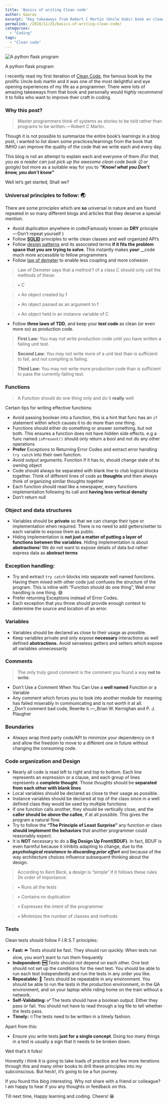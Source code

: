 ```yaml
---
title: 'Basics of writing Clean code'
author: Gaurav
excerpt: "Key takeaways from Robert C Martin (Uncle bobs) book on clean code"
permalink: /2018/11/25/basics-of-writing-clean-code/
categories:
  - "Coding"
tags:
  - "Clean code"
---
```


![A python flask program](https://cdn-images-1.medium.com/max/800/0*bPi6O9LvzPGB8CGo)

A python flask program

I recently read my first iteration of <a href="https://www.amazon.in/dp/B001GSTOAM/ref=dp-kindle-redirect?_encoding=UTF8&btkr=1" target="_blank">Clean Code</a>, the famous book by the prolific Uncle bob martin and it was one of the most delightful and eye opening experiences of my life as a programmer. There were lots of amazing takeaways from that book and personally would _highly recommend_ it to folks who want to improve their craft in coding.

### Why this post?

> Master programmers think of systems as stories to be told rather than programs to be written. — Robert C Martin.

Though it is not possible to summarize the entire book’s learnings in a blog post, i wanted to list down some practices/learnings from the book that IMHO can improve the quality of the code that we write each and every day.

This blog is not an attempt to explain each and everyone of them _(For that, you as a reader can just pick up the awesome clean code book 😉 or google)_ but more as a suitable way for you to **_“Know! what you Don’t know, you don’t know”_**

Well let’s get started, Shall we?

### Universal principles to follow: 🌏

There are some principles which are **so** universal in nature and are found repeated in so many different blogs and articles that they deserve a special mention.

* Avoid duplication anywhere in code(Famously known as **DRY** principle — Don’t repeat yourself )
* Follow <a href="https://dzone.com/articles/the-solid-principles-in-real-life" target="_blank"><strong>SOLID</strong></a> principles to write clean classes and well organized API’s
* Follow <a href="https://sourcemaking.com/design_patterns" target="_blank">design patterns</a> and its associated terms **if it fits the problem space that you are trying to solve**. This instantly makes **_your_** __code much more accessible to fellow programmers
* Follow <a href="https://dzone.com/articles/the-genius-of-the-law-of-demeter" target="_blank">law of demeter</a> to enable less coupling and more cohesion

> Law of Demeter says that a method f of a class C should only call the methods of these:

> • C

> • An object created by f

> • An object passed as an argument to f

> • An object held in an instance variable of C

* Follow **three laws of TDD**, and keep your **test code** as clean (or even more so) as production code.

> **First Law:** You may not write production code until you have written a failing unit test.

> **Second Law:** You may not write more of a unit test than is sufficient to fail, and not compiling is failing.

> **Third Law:** You may not write more production code than is sufficient to pass the currently failing test.

### Functions

> A Function should do one thing only and do it **really** well

Certain tips for writing effective functions:

* Avoid passing boolean into a function, this is a hint that func has an `if` statement within which causes it to do more than one thing.
* Functions should either do something or answer something, but not both. This ensures a function does not have hidden side effects. e.g a func named `isPresent()` should only return a bool and not do any other operations
* **Prefer** Exceptions to Returning Error Codes and extract error handling `try catch` into their own function.
* Avoid output arguments. Function if it has to, should change state of its owning object
* Code should always be separated with blank line to club logical blocks together. Think of different lines of code as **thoughts** and then always think of organizing similar thoughts together
* Each function should read like a newspaper, every functions implementation following its call and **having less vertical density**
* Don’t return null

### Object and data structures

* Variables should be **private** so that we can change their type or implementation when required. There is no need to add getters/setter to each variable to expose them as public.
* Hiding implementation is **not just a matter of putting a layer of functions between the variables**. Hiding implementation is about **abstractions**! We do not want to expose details of data but rather express data as **abstract terms**

### **Exception handling:**

* Try and extract `try catch` blocks into separate well named functions. Having them mixed with other code just confuses the structure of the program. This is inline with “Function should do one thing”, Well error handling is one thing. 😅
* Prefer returning Exceptions instead of Error Codes.
* Each exception that you throw should provide enough context to determine the source and location of an error.

### Variables

* Variables should be declared as close to their usage as possible.
* Keep variables private and only expose **necessary** interactions as well defined **abstractions.** Avoid senseless getters and setters which expose all variables unnecessarily

### Comments

> The only truly good comment is the comment you found a way **not to write**.

* Don’t Use a Comment When You Can Use a **well named** Function or a Variable
* Any comment which forces you to look into another module for meaning has failed miserably in communicating and is not worth it at all.
* _Don’t comment bad code, Rewrite it. —_Brian W. Kernighan and P. J. Plaugher

### Boundaries

* Always wrap third party code/API to minimize your dependency on it and allow the freedom to move to a different one in future without changing the consuming code.

### Code organization and Design

* Nearly all code is read left to right and top to bottom. Each line represents an expression or a clause, and each group of lines represents a **complete thought**. Those thoughts should be **separated from each other with blank lines**
* Local variables should be declared as close to their usage as possible.
* Instance variables should be declared at top of the class since in a well defined class they would be used by multiple functions
* If one function calls another, they should be vertically close, and the **caller should be above the callee**, if at all possible. This gives the program a natural flow.
* Try to follow the **“The Principle of Least Surprise”** any function or class **should implement the behaviors** that another programmer could reasonably expect.
* It is **NOT** necessary to do a **Big Design Up Front(BDUF)**. In fact, BDUF is even harmful because it inhibits adapting to change, due to the **_psychological resistance to discarding prior effort_** and because of the way architecture choices influence subsequent thinking about the design.

> According to Kent Beck, a design is “simple” if it follows these rules (In order of importance:

> • Runs all the tests

> • Contains no duplication

> • Expresses the intent of the programmer

> • Minimizes the number of classes and methods

### Tests

Clean tests should follow F.I.R.S.T principles:

* **Fast: ⏩** Tests should be fast. They should run quickly. When tests run slow, you won’t want to run them frequently
* **Independent: 🆓** Tests should not depend on each other. One test should not set up the conditions for the next test. You should be able to run each test independently and run the tests in any order you like.
* **Repeatable: 🔁** Tests should be repeatable in any environment. You should be able to run the tests in the production environment, in the QA environment, and on your laptop while riding home on the train without a network.
* **Self-Validating: ✅** The tests should have a boolean output. Either they pass or fail. You should not have to read through a log file to tell whether the tests pass.
* **Timely:** ⏲The tests need to be written in a timely fashion.

Apart from this:

* Ensure you write tests **just for a single concept**. Doing too many things in a test is usually a sign that it needs to be broken down.

Well that’s it folks!

Honestly i think it is going to take loads of practice and few more iterations through this and many other books to drill these principles into my subconscious. But heck!, it’s going to be a fun journey.

If you found this blog interesting. Why not share with a friend or colleague? I am happy to hear if you any thoughts or feedback on this.

Till next time, Happy learning and coding. Cheers! 😁
